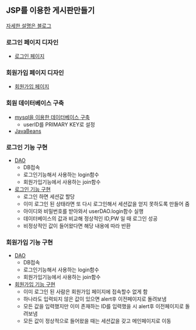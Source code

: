## JSP를 이용한 게시판만들기
[자세한 설명은 블로그 ](https://velog.io/@mingmang17?tag=JSP-%EA%B2%8C%EC%8B%9C%ED%8C%90%EB%A7%8C%EB%93%A4%EA%B8%B0)
### 로그인 페이지 디자인
* [로그인 페이지](./login.jsp)
### 회원가입 페이지 디자인
* [회원가입 페이지](./join.jsp)
### 회원 데이터베이스 구축
* [mysql을 이용한 데이터베이스 구축](./database구축.txt)
  - userID를 PRIMARY KEY로 설정
* [JavaBeans](./User.java)
### 로그인 기능 구현
* [DAO](./UserDAO.java)
  - DB접속
  - 로그인기능해서 사용하는 login함수
  - 회원가입기능에서 사용하는 join함수
* [로그인 기능 구현](./loginAction.jsp)
  <ul>  
    <li>로그인 하면 세션값 할당</li>
    <li>이미 로그인 된 상태라면 또 다시 로그인해서 세션값을 얻지 못하도록 만들어 줌</li>
    <li>아이디와 비밀번호를 받아와서 userDAO.login함수 실행</li>
    <li>데이터베이스의 값과 비교해 정상적인 ID,PW 일 때 로그인 성공</li>
    <li>비정상적인 값이 들어왔다면 해당 내용에 따라 반환</li>
  </ul>  
### 회원가입 기능 구현
* [DAO](./UserDAO.java)
  - DB접속
  - 로그인기능해서 사용하는 login함수
  - 회원가입기능에서 사용하는 join함수
* [회원가입 기능 구현](./UserDAO.java)
  - 이미 로그인 된 사람은 회원가입 페이지에 접속할수 없게 함
  - 하나라도 입력되지 않은 값이 있으면 alert후 이전페이지로 돌려보냄
  - 모든 값을 입력했지만 이미 존재하는 ID를 입력했을 시 alert후 이전페이지로 돌려보냄
  - 모든 값이 정상적으로 들어왔을 때는 세션값을 갖고 메인페이지로 이동
